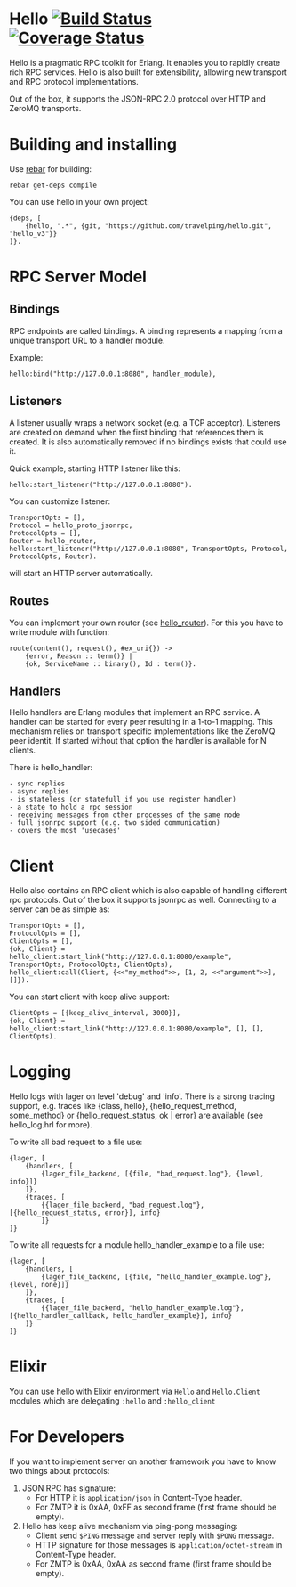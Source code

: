 # Hello [![Build Status](https://travis-ci.org/travelping/hello.svg)](https://travis-ci.org/travelping/hello) [![Coverage Status](https://coveralls.io/repos/travelping/hello/badge.svg?branch=master&service=github)](https://coveralls.io/github/travelping/hello?branch=master)

Hello is a pragmatic RPC toolkit for Erlang.
It enables you to rapidly create rich RPC services.
Hello is also built for extensibility,
allowing new transport and RPC protocol implementations.

Out of the box, it supports the JSON-RPC 2.0 protocol
over HTTP and ZeroMQ transports.

# Building and installing

Use [rebar](https://github.com/rebar/rebar) for building:
    
    rebar get-deps compile

You can use hello in your own project:

    {deps, [
        {hello, ".*", {git, "https://github.com/travelping/hello.git", "hello_v3"}}
    ]}.

# RPC Server Model

## Bindings

RPC endpoints are called bindings.
A binding represents a mapping from a unique transport
URL to a handler module.

Example:

    hello:bind("http://127.0.0.1:8080", handler_module),

## Listeners

A listener usually wraps a network socket (e.g. a TCP acceptor).
Listeners are created on demand when the first binding that references
them is created. It is also automatically removed if no bindings
exists that could use it.

Quick example, starting HTTP listener like this:

    hello:start_listener("http://127.0.0.1:8080").

You can customize listener:

    TransportOpts = [],
    Protocol = hello_proto_jsonrpc,
    ProtocolOpts = [],
    Router = hello_router,
    hello:start_listener("http://127.0.0.1:8080", TransportOpts, Protocol, ProtocolOpts, Router).

will start an HTTP server automatically.

## Routes 

You can implement your own router (see [hello_router](/src/hello_router.erl)). 
For this you have to write module with function:
    
    route(content(), request(), #ex_uri{}) -> 
        {error, Reason :: term()} | 
        {ok, ServiceName :: binary(), Id : term()}.

## Handlers

Hello handlers are Erlang modules that implement an RPC service. A
handler can be started for every peer resulting in a 1-to-1 mapping.
This mechanism relies on transport specific implementations like the
ZeroMQ peer identit.
If started without that option the handler is available for N clients.

There is hello_handler:

    - sync replies
    - async replies
    - is stateless (or statefull if you use register handler)
    - a state to hold a rpc session
    - receiving messages from other processes of the same node
    - full jsonrpc support (e.g. two sided communication)
    - covers the most 'usecases'

# Client

Hello also contains an RPC client which is also capable of handling different
rpc protocols. Out of the box it supports jsonrpc as well.
Connecting to a server can be as simple as:


    TransportOpts = [],
    ProtocolOpts = [],
    ClientOpts = [],
	{ok, Client} = hello_client:start_link("http://127.0.0.1:8080/example", TransportOpts, ProtocolOpts, ClientOpts),
	hello_client:call(Client, {<<"my_method">>, [1, 2, <<"argument">>], []}).

You can start client with keep alive support:

    ClientOpts = [{keep_alive_interval, 3000}],
	{ok, Client} = hello_client:start_link("http://127.0.0.1:8080/example", [], [], ClientOpts).

# Logging

Hello logs with lager on level 'debug' and 'info'. There is a strong tracing support, e.g.
traces like {class, hello}, {hello_request_method, some_method} or {hello_request_status, ok | error} 
are available (see hello_log.hrl for more).

To write all bad request to a file use:

    {lager, [
        {handlers, [
            {lager_file_backend, [{file, "bad_request.log"}, {level, info}]}
        ]},
        {traces, [
            {{lager_file_backend, "bad_request.log"}, [{hello_request_status, error}], info}
            ]}
    ]}

To write all requests for a module hello_handler_example to a file use:

    {lager, [
        {handlers, [
            {lager_file_backend, [{file, "hello_handler_example.log"}, {level, none}]}
        ]},
        {traces, [
            {{lager_file_backend, "hello_handler_example.log"}, [{hello_handler_callback, hello_handler_example}], info}
        ]}
    ]}

# Elixir

You can use hello with Elixir environment via `Hello` and `Hello.Client` modules which are delegating `:hello` and `:hello_client`

# For Developers

If you want to implement server on another framework you have to know two things about protocols:

1. JSON RPC has signature:
    * For HTTP it is `application/json` in Content-Type header.
    * For ZMTP it is  0xAA, 0xFF as second frame (first frame should be empty).
2. Hello has keep alive mechanism via ping-pong messaging:
    * Client send `$PING` message and server reply with `$PONG` message.
    * HTTP signature for those messages is `application/octet-stream` in Content-Type header.
    * For ZMTP is  0xAA, 0xAA as second frame (first frame should be empty).
